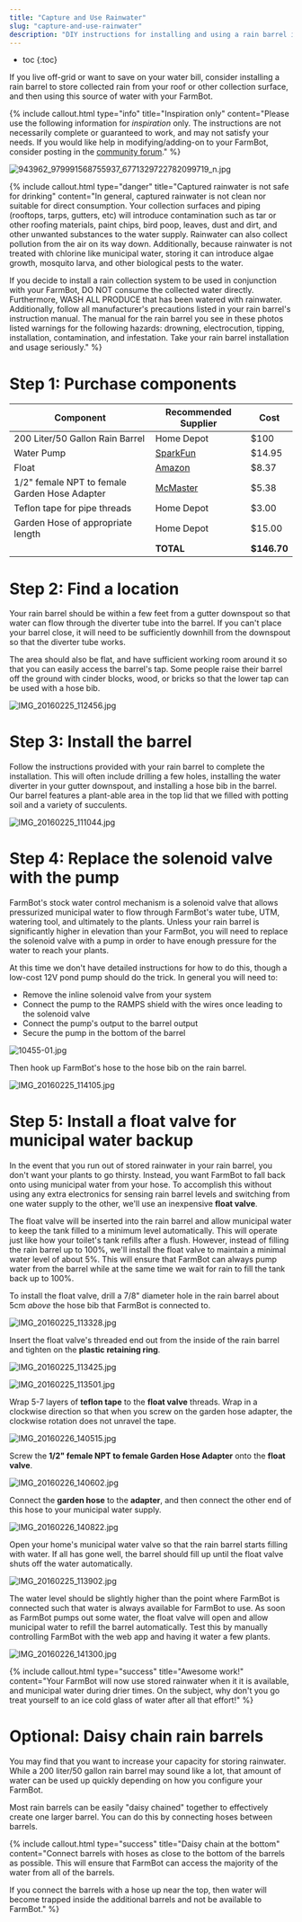 ```yaml
---
title: "Capture and Use Rainwater"
slug: "capture-and-use-rainwater"
description: "DIY instructions for installing and using a rain barrel in conjunction with FarmBot"
---
```


* toc
{:toc}

If you live off-grid or want to save on your water bill, consider installing a rain barrel to store collected rain from your roof or other collection surface, and then using this source of water with your FarmBot.

{%
include callout.html
type="info"
title="Inspiration only"
content="Please use the following information for *inspiration* only. The instructions are not necessarily complete or guaranteed to work, and may not satisfy your needs. If you would like help in modifying/adding-on to your FarmBot, consider posting in the [community forum](http://forum.farmbot.org)."
%}



![943962_979991568755937_6771329722782099719_n.jpg](_images/943962_979991568755937_6771329722782099719_n.jpg)



{%
include callout.html
type="danger"
title="Captured rainwater is not safe for drinking"
content="In general, captured rainwater is not clean nor suitable for direct consumption. Your collection surfaces and piping (rooftops, tarps, gutters, etc) will introduce contamination such as tar or other roofing materials, paint chips, bird poop, leaves, dust and dirt, and other unwanted substances to the water supply. Rainwater can also collect pollution from the air on its way down. Additionally, because rainwater is not treated with chlorine like municipal water, storing it can introduce algae growth, mosquito larva, and other biological pests to the water.

If you decide to install a rain collection system to be used in conjunction with your FarmBot, DO NOT consume the collected water directly. Furthermore, WASH ALL PRODUCE that has been watered with rainwater. Additionally, follow all manufacturer's precautions listed in your rain barrel's instruction manual. The manual for the rain barrel you see in these photos listed warnings for the following hazards: drowning, electrocution, tipping, installation, contamination, and infestation. Take your rain barrel installation and usage seriously."
%}



# Step 1: Purchase components



|Component                     |Recommended Supplier          |Cost                          |
|------------------------------|------------------------------|------------------------------|
|200 Liter/50 Gallon Rain Barrel|Home Depot                    |$100
|Water Pump                    |[SparkFun](https://www.sparkfun.com/products/10455)|$14.95
|Float                         |[Amazon](http://smile.amazon.com/gp/product/B0077RAP1I)|$8.37
|1/2" female NPT to female Garden Hose Adapter|[McMaster](http://www.mcmaster.com/#73605t82/=11565ub)|$5.38
|Teflon tape for pipe threads  |Home Depot                    |$3.00
|Garden Hose of appropriate length|Home Depot                    |$15.00
|                              |**TOTAL**                     |**$146.70**



# Step 2: Find a location

Your rain barrel should be within a few feet from a gutter downspout so that water can flow through the diverter tube into the barrel. If you can't place your barrel close, it will need to be sufficiently downhill from the downspout so that the diverter tube works.

The area should also be flat, and have sufficient working room around it so that you can easily access the barrel's tap. Some people raise their barrel off the ground with cinder blocks, wood, or bricks so that the lower tap can be used with a hose bib.

![IMG_20160225_112456.jpg](_images/IMG_20160225_112456.jpg)



# Step 3: Install the barrel

Follow the instructions provided with your rain barrel to complete the installation. This will often include drilling a few holes, installing the water diverter in your gutter downspout, and installing a hose bib in the barrel. Our barrel features a plant-able area in the top lid that we filled with potting soil and a variety of succulents.

![IMG_20160225_111044.jpg](_images/IMG_20160225_111044.jpg)



# Step 4: Replace the solenoid valve with the pump

FarmBot's stock water control mechanism is a solenoid valve that allows pressurized municipal water to flow through FarmBot's water tube, UTM, watering tool, and ultimately to the plants. Unless your rain barrel is significantly higher in elevation than your FarmBot, you will need to replace the solenoid valve with a pump in order to have enough pressure for the water to reach your plants.

At this time we don't have detailed instructions for how to do this, though a low-cost 12V pond pump should do the trick. In general you will need to:
  * Remove the inline solenoid valve from your system
  * Connect the pump to the RAMPS shield with the wires once leading to the solenoid valve
  * Connect the pump's output to the barrel output
  * Secure the pump in the bottom of the barrel

![10455-01.jpg](_images/01.jpg)

Then hook up FarmBot's hose to the hose bib on the rain barrel.

![IMG_20160225_114105.jpg](_images/IMG_20160225_114105.jpg)



# Step 5: Install a float valve for municipal water backup

In the event that you run out of stored rainwater in your rain barrel, you don't want your plants to go thirsty. Instead, you want FarmBot to fall back onto using municipal water from your hose. To accomplish this without using any extra electronics for sensing rain barrel levels and switching from one water supply to the other, we'll use an inexpensive **float valve**.

The float valve will be inserted into the rain barrel and allow municipal water to keep the tank filled to a minimum level automatically. This will operate just like how your toilet's tank refills after a flush. However, instead of filling the rain barrel up to 100%, we'll install the float valve to maintain a minimal water level of about 5%. This will ensure that FarmBot can always pump water from the barrel while at the same time we wait for rain to fill the tank back up to 100%.

To install the float valve, drill a 7/8" diameter hole in the rain barrel about 5cm *above* the hose bib that FarmBot is connected to.

![IMG_20160225_113328.jpg](_images/IMG_20160225_113328.jpg)

Insert the float valve's threaded end out from the inside of the rain barrel and tighten on the **plastic retaining ring**.

![IMG_20160225_113425.jpg](_images/IMG_20160225_113425.jpg)



![IMG_20160225_113501.jpg](_images/IMG_20160225_113501.jpg)

Wrap 5-7 layers of **teflon tape** to the **float valve** threads. Wrap in a clockwise direction so that when you screw on the garden hose adapter, the clockwise rotation does not unravel the tape.

![IMG_20160226_140515.jpg](_images/IMG_20160226_140515.jpg)

Screw the **1/2" female NPT to female Garden Hose Adapter** onto the **float valve**.

![IMG_20160226_140602.jpg](_images/IMG_20160226_140602.jpg)

Connect the **garden hose** to the **adapter**, and then connect the other end of this hose to your municipal water supply.

![IMG_20160226_140822.jpg](_images/IMG_20160226_140822.jpg)

Open your home's municipal water valve so that the rain barrel starts filling with water. If all has gone well, the barrel should fill up until the float valve shuts off the water automatically.

![IMG_20160225_113902.jpg](_images/IMG_20160225_113902.jpg)

The water level should be slightly higher than the point where FarmBot is connected such that water is always available for FarmBot to use. As soon as FarmBot pumps out some water, the float valve will open and allow municipal water to refill the barrel automatically. Test this by manually controlling FarmBot with the web app and having it water a few plants.

![IMG_20160226_141300.jpg](_images/IMG_20160226_141300.jpg)



{%
include callout.html
type="success"
title="Awesome work!"
content="Your FarmBot will now use stored rainwater when it it is available, and municipal water during drier times. On the subject, why don't you go treat yourself to an ice cold glass of water after all that effort!"
%}



# Optional: Daisy chain rain barrels

You may find that you want to increase your capacity for storing rainwater. While a 200 liter/50 gallon rain barrel may sound like a lot, that amount of water can be used up quickly depending on how you configure your FarmBot.

Most rain barrels can be easily "daisy chained" together to effectively create one larger barrel. You can do this by connecting hoses between barrels.

{%
include callout.html
type="success"
title="Daisy chain at the bottom"
content="Connect barrels with hoses as close to the bottom of the barrels as possible. This will ensure that FarmBot can access the majority of the water from all of the barrels.

If you connect the barrels with a hose up near the top, then water will become trapped inside the additional barrels and not be available to FarmBot."
%}

